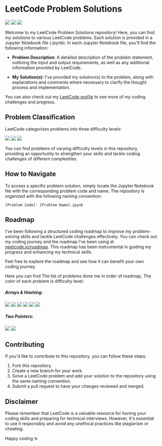 # LeetCode Problem Solutions
[![](https://img.shields.io/badge/-LeetCode-d16200?logo=leetcode&logoColor=white&style=flat)](https://leetcode.com/)
[![](https://img.shields.io/badge/-Jupyter-d16200?logo=jupyter&logoColor=white&style=flat)]()
[![](https://img.shields.io/badge/-Python-0065d1?logo=python&logoColor=white&style=flat)]()

Welcome to my LeetCode Problem Solutions repository! Here, you can find my solutions to various LeetCode problems. Each solution is provided in a Jupyter Notebook file (.ipynb). In each Jupyter Notebook file, you'll find the following information:

- **Problem Description**: A detailed description of the problem statement, outlining the input and output requirements, as well as any additional information provided by LeetCode.

- **My Solution(s)**: I've provided my solution(s) to the problem, along with explanations and comments where necessary to clarify the thought process and implementation.


You can also check out my [LeetCode profile](https://leetcode.com/jonaidshiani/) to see more of my coding challenges and progress.

## Problem Classification

LeetCode categorizes problems into three difficulty levels:

[![](https://img.shields.io/badge/-Easy-04d60f?&style=flat)]()
[![](https://img.shields.io/badge/-Medium-ed8e00?&style=flat)]()
[![](https://img.shields.io/badge/-Hard-d10202?&style=flat)]()


You can find problems of varying difficulty levels in this repository, providing an opportunity to strengthen your skills and tackle coding challenges of different complexities.

## How to Navigate

To access a specific problem solution, simply locate the Jupyter Notebook file with the corresponding problem code and name. The repository is organized with the following naming convention:

`[Problem Code]- [Problem Name].ipynb`

## Roadmap

I've been following a structured coding roadmap to improve my problem-solving skills and tackle LeetCode challenges effectively. You can check out my coding journey and the roadmap I've been using at [neetcode.io/roadmap](https://neetcode.io/roadmap). This roadmap has been instrumental in guiding my progress and enhancing my technical skills.

Feel free to explore the roadmap and see how it can benefit your own coding journey.

Here you can find The list of problems done me in order of roadmap, The color of each problem is difficulty level:

##### Arrays & Hashing:

[![](https://img.shields.io/badge/-217-04d60f?&style=flat)](https://github.com/jonaidshianifar/LeetCode/blob/main/217-%20Contains%20Duplicate.ipynb)
[![](https://img.shields.io/badge/-242-04d60f?&style=flat)](https://github.com/jonaidshianifar/LeetCode/blob/main/242-%20Valid%20Anagram.ipynb)
[![](https://img.shields.io/badge/-1-04d60f?&style=flat)](https://github.com/jonaidshianifar/LeetCode/blob/main/1-%20Two%20Sum.ipynb)
[![](https://img.shields.io/badge/-49-ed8e00?&style=flat)](https://github.com/jonaidshianifar/LeetCode/blob/main/49-%20Group%20Anagrams.ipynb)
[![](https://img.shields.io/badge/-347-ed8e00?&style=flat)](https://github.com/jonaidshianifar/LeetCode/blob/main/347-%20Top%20K%20Frequent%20Elements.ipynb)
[![](https://img.shields.io/badge/-36-ed8e00?&style=flat)](https://github.com/jonaidshianifar/LeetCode/blob/main/36-%20Valid%20Sudoku.ipynb)


##### Two Pointers:

[![](https://img.shields.io/badge/-125-04d60f?&style=flat)](https://github.com/jonaidshianifar/LeetCode/blob/main/125-%20Valid%20Palindrome.ipynb)
[![](https://img.shields.io/badge/-167-ed8e00?&style=flat)](https://github.com/jonaidshianifar/LeetCode/blob/main/167-%20Two%20Sum%20II%20-%20Input%20Array%20Is%20Sorted.ipynb)

## Contributing

If you'd like to contribute to this repository, you can follow these steps:
1. Fork this repository.
2. Create a new branch for your work.
3. Solve a LeetCode problem and add your solution to the repository using the same naming convention.
4. Submit a pull request to have your changes reviewed and merged.

## Disclaimer

Please remember that LeetCode is a valuable resource for honing your coding skills and preparing for technical interviews. However, it's essential to use it responsibly and avoid any unethical practices like plagiarism or cheating.

Happy coding :coffee:
